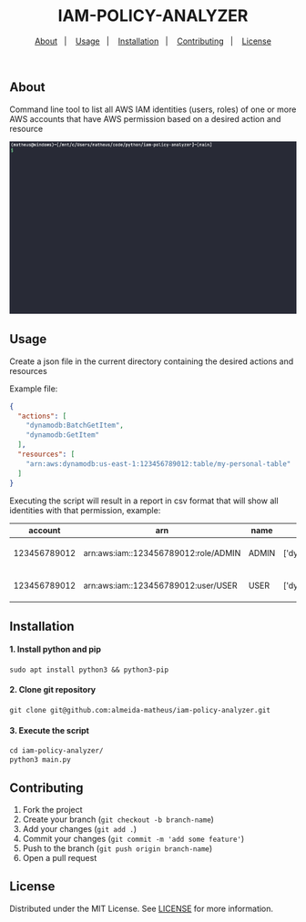 <h1 align="center">IAM-POLICY-ANALYZER</h1>

<p align="center">
    <a href="#about">About</a>&nbsp;&nbsp;&nbsp;|&nbsp;&nbsp;&nbsp;
    <a href="#usage">Usage</a>&nbsp;&nbsp;&nbsp;|&nbsp;&nbsp;&nbsp;
    <a href="#installation">Installation</a>&nbsp;&nbsp;&nbsp;|&nbsp;&nbsp;&nbsp;
    <a href="#contributing">Contributing</a>&nbsp;&nbsp;&nbsp;|&nbsp;&nbsp;&nbsp;
    <a href="#license">License</a>
</p>

<br>

## About
Command line tool to list all AWS IAM identities (users, roles) of one or more AWS accounts that have AWS permission based on a desired action and resource

<img src="./assets/iam-policy-analyzer.gif" alt="iam-policy-analyzer">

<!-- USAGE -->
## Usage
Create a json file in the current directory containing the desired actions and resources

Example file:

```json
{
  "actions": [
    "dynamodb:BatchGetItem",
    "dynamodb:GetItem"
  ],
  "resources": [
    "arn:aws:dynamodb:us-east-1:123456789012:table/my-personal-table"
  ]
}
```

Executing the script will result in a report in csv format that will show all identities with that permission, example:

account      | arn                                  | name  | actions                                        | resource
------------ | ------------------------------------ | ----- | ---------------------------------------------- | --------
123456789012 | arn:aws:iam::123456789012:role/ADMIN | ADMIN | ['dynamodb:GetItem','dynamodb:BatchGetItem'] | arn:aws:dynamodb:us-east-1:123456789012:table/my-personal-table
123456789012 | arn:aws:iam::123456789012:user/USER  | USER | ['dynamodb:GetItem','dynamodb:BatchGetItem'] | arn:aws:dynamodb:us-east-1:123456789012:table/my-personal-table

<!-- INSTALATION -->
## Installation
#### 1. Install python and pip
```
sudo apt install python3 && python3-pip
```

#### 2. Clone git repository
```
git clone git@github.com:almeida-matheus/iam-policy-analyzer.git
```

#### 3. Execute the script
```
cd iam-policy-analyzer/
python3 main.py
```

<!-- CONTRIBUTING -->
## Contributing
1. Fork the project
2. Create your branch (`git checkout -b branch-name`)
3. Add your changes (`git add .`)
4. Commit your changes (`git commit -m 'add some feature'`)
5. Push to the branch (`git push origin branch-name`)
6. Open a pull request

<!-- LICENSE -->
## License
Distributed under the MIT License. See [LICENSE](LICENSE) for more information.